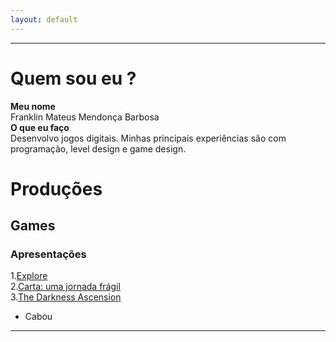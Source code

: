 ```yaml
---  
layout: default
---  
```

* * *
# **Quem sou eu** ?  

 **Meu nome**  
 Franklin Mateus Mendonça Barbosa  
 **O que eu faço**  
 Desenvolvo jogos digitais. Minhas principais experiências são com programação, level design e game design.  
  
# **Produções**  
## **Games**  
### **Apresentações**  
1.[Explore](https://thewordkh.github.io/Explore/)    
2.[Carta: uma jornada frágil](https://mychellangello.github.io/Carta%20uma%20jornada%20fr%C3%A1gil/)  
3.[The Darkness Ascension](https://guiegle.github.io/tda2/)    
* Cabou
* * * 

